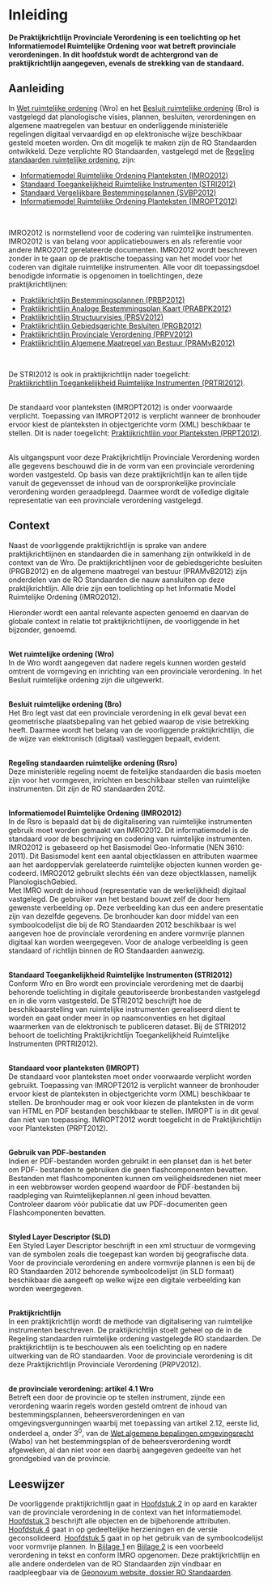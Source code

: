 # Inleiding

**De Praktijkrichtlijn Provinciale Verordening is een toelichting op het
Informatiemodel Ruimtelijke Ordening voor wat betreft provinciale verordeningen.
In dit hoofdstuk wordt de achtergrond van de praktijkrichtlijn aangegeven,
evenals de strekking van de standaard.**

## Aanleiding

In <a href='http://wetten.overheid.nl/BWBR0020449' target='_blank'>Wet ruimtelijke ordening</a> (Wro) en het <a href='http://wetten.overheid.nl/BWBR0023798' target='_blank'>Besluit ruimtelijke ordening</a> (Bro)
is vastgelegd dat planologische visies, plannen, besluiten, verordeningen en
algemene maatregelen van bestuur en onderliggende ministeriële regelingen
digitaal vervaardigd en op elektronische wijze beschikbaar gesteld moeten
worden. Om dit mogelijk te maken zijn de RO Standaarden ontwikkeld. Deze verplichte RO Standaarden, vastgelegd met de <a href='http://wetten.overheid.nl/BWBR0031829' target='_blank'>Regeling
standaarden ruimtelijke ordening</a>, zijn:  

<ul><li><a href='https://docs.geostandaarden.nl/ro/imro' target='_blank'> Informatiemodel Ruimtelijke Ordening Planteksten (IMRO2012)</a></li> 
<li><a href='https://docs.geostandaarden.nl/ro/stri' target='_blank'>Standaard Toegankelijkheid Ruimtelijke Instrumenten (STRI2012)</a></li> 
<li><a href='https://docs.geostandaarden.nl/ro/svbp' target='_blank'>Standaard Vergelijkbare Bestemmingsplannen (SVBP2012)</a></li>
<li><a href='https://docs.geostandaarden.nl/ro/imropt' target='_blank'> Informatiemodel Ruimtelijke Ordening Planteksten (IMROPT2012)</a></li>
</ul>
<br/>

IMRO2012 is normstellend voor de codering van ruimtelijke instrumenten. IMRO2012
is van belang voor applicatiebouwers en als referentie voor andere IMRO2012
gerelateerde documenten. IMRO2012 wordt beschreven zonder in te gaan op de
praktische toepassing van het model voor het coderen van digitale ruimtelijke
instrumenten. Alle voor dit toepassingsdoel benodigde informatie is opgenomen in
toelichtingen, deze praktijkrichtlijnen:  

<ul><li><a href='https://docs.geostandaarden.nl/ro/bp2012/' target='_blank'>Praktijkrichtlijn Bestemmingsplannen (PRBP2012)</a></li>
<li><a href='https://docs.geostandaarden.nl/ro/abpk2012/' target='_blank'>Praktijkrichtlijn Analoge Bestemmingsplan Kaart (PRABPK2012)</a></li>
<li><a href='https://docs.geostandaarden.nl/ro/sv2012/' target='_blank'>Praktijkrichtlijn Structuurvisies (PRSV2012)</a></li>
<li><a href='https://docs.geostandaarden.nl/ro/gb2012/' target='_blank'>Praktijkrichtlijn Gebiedsgerichte Besluiten (PRGB2012)</a></li>
<li><a href='https://docs.geostandaarden.nl/ro/pv2012/' target='_blank'>Praktijkrichtlijn Provinciale Verordening (PRPV2012)</a></li>
<li><a href='https://docs.geostandaarden.nl/ro/amvb2012/' target='_blank'>Praktijkrichtlijn Algemene Maatregel van Bestuur (PRAMvB2012)</a></li>
</ul><br/>

De STRI2012 is ook in praktijkrichtlijn nader toegelicht:<br/>
<a href='https://docs.geostandaarden.nl/ro/tri2012' target='_blank'>Praktijkrichtlijn Toegankelijkheid Ruimtelijke Instrumenten (PRTRI2012)</a>.
<br/><br/>

De standaard voor planteksten (IMROPT2012) is onder voorwaarde verplicht.
Toepassing van IMROPT2012 is verplicht wanneer de bronhouder ervoor kiest de
planteksten in objectgerichte vorm (XML) beschikbaar te stellen. Dit is nader toegelicht: 
<a href='https://docs.geostandaarden.nl/ro/pt2012/' target='_blank'>Praktijkrichtlijn voor Planteksten (PRPT2012)</a>.
<br/><br/>

Als uitgangspunt voor deze Praktijkrichtlijn Provinciale Verordening worden alle gegevens
beschouwd die in de vorm van een provinciale verordening worden vastgesteld. Op
basis van deze praktijkrichtlijn kan te allen tijde vanuit de gegevensset de
inhoud van de oorspronkelijke provinciale verordening worden geraadpleegd.
Daarmee wordt de volledige digitale representatie van een provinciale
verordening vastgelegd.

## Context

Naast de voorliggende praktijkrichtlijn is sprake van andere praktijkrichtlijnen
en standaarden die in samenhang zijn ontwikkeld in de context van de Wro. De
praktijkrichtlijnen voor de gebiedsgerichte besluiten (PRGB2012) en de algemene
maatregel van bestuur (PRAMvB2012) zijn onderdelen van de RO Standaarden die
nauw aansluiten op deze praktijkrichtlijn. Alle drie zijn een toelichting op het
Informatie Model Ruimtelijke Ordening (IMRO2012).

Hieronder wordt een aantal relevante aspecten genoemd en daarvan de globale
context in relatie tot praktijkrichtlijnen, de voorliggende in het bijzonder,
genoemd.
<br/><br/>

**Wet ruimtelijke ordening (Wro)**  
In de Wro wordt aangegeven dat nadere regels kunnen worden gesteld omtrent de
vormgeving en inrichting van een provinciale verordening. In het Besluit
ruimtelijke ordening zijn die uitgewerkt.
<br/><br/>

**Besluit ruimtelijke ordening (Bro)**  
Het Bro legt vast dat een provinciale verordening in elk geval bevat een
geometrische plaatsbepaling van het gebied waarop de visie betrekking heeft.
Daarmee wordt het belang van de voorliggende praktijkrichtlijn, die de wijze van
elektronisch (digitaal) vastleggen bepaalt, evident.
<br/><br/>

**Regeling standaarden ruimtelijke ordening (Rsro)**  
Deze ministeriële regeling noemt de feitelijke standaarden die basis moeten zijn
voor het vormgeven, inrichten en beschikbaar stellen van ruimtelijke
instrumenten. Dit zijn de RO standaarden 2012.
<br/><br/>

**Informatiemodel Ruimtelijke Ordening (IMRO2012)**  
In de Rsro is bepaald dat bij de digitalisering van ruimtelijke instrumenten
gebruik moet worden gemaakt van IMRO2012. Dit informatiemodel is de standaard
voor de beschrijving en codering van ruimtelijke instrumenten. IMRO2012 is
gebaseerd op het Basis­model Geo-Informatie (NEN 3610: 2011). Dit Basismodel
kent een aantal objectklassen en at­tributen waarmee aan het aardoppervlak
gerelateerde ruimtelijke objecten kunnen worden ge­codeerd. IMRO2012 gebruikt
slechts één van deze objectklassen, namelijk PlanologischGe­bied.  
Met IMRO wordt de inhoud (representatie van de werkelijkheid) digitaal
vastgelegd. De gebruiker van het bestand bouwt zelf de door hem gewenste
verbeelding op. Deze verbeelding kan dus een andere presentatie zijn van
dezelfde gegevens. De bronhouder kan door middel van een symboolcodelijst die
bij de RO Standaarden 2012 beschikbaar is wel aangeven hoe de provinciale
verordening en andere vormvrije plannen digitaal kan worden weergegeven. Voor de
analoge verbeelding is geen standaard of richtlijn binnen de RO Standaarden
aanwezig.
<br/><br/>

**Standaard Toegankelijkheid Ruimtelijke Instrumenten (STRI2012)**  
Conform Wro en Bro wordt een provinciale verordening met de daarbij behorende
toelichting in digitale geautoriseerde bronbestanden vastgelegd en in die vorm
vastgesteld. De STRI2012 beschrijft hoe de beschikbaarstelling van ruimtelijke
instrumenten gerealiseerd dient te worden en gaat onder meer in op
naamconventies en het digitaal waarmerken van de elektronisch te publiceren
dataset. Bij de STRI2012 behoort de toelichting Praktijkrichtlijn
Toegankelijkheid Ruimtelijke Instrumenten (PRTRI2012).
<br/><br/>

**Standaard voor planteksten (IMROPT)**  
De standaard voor planteksten moet onder voorwaarde verplicht worden gebruikt.
Toepassing van IMROPT2012 is verplicht wanneer de bronhouder ervoor kiest de
planteksten in objectgerichte vorm (XML) beschikbaar te stellen. De bronhouder
mag er ook voor kiezen de planteksten in de vorm van HTML en PDF bestanden
beschikbaar te stellen. IMROPT is in dit geval dan niet van toepassing.
IMROPT2012 wordt toegelicht in de Praktijkrichtlijn voor Planteksten (PRPT2012).
<br/><br/>

**Gebruik van PDF-bestanden**  
Indien er PDF-bestanden worden gebruikt in een planset dan is het beter om PDF-
bestanden te gebruiken die geen flashcomponenten bevatten. Bestanden met
flashcomponenten kunnen om veiligheidsredenen niet meer in een webbrowser worden
geopend waardoor de PDF-bestanden bij raadpleging van Ruimtelijkeplannen.nl geen
inhoud bevatten.  
Controleer daarom vóór publicatie dat uw PDF-documenten geen Flashcomponenten
bevatten.
<br/><br/>

**Styled Layer Descriptor (SLD)**  
Een Styled Layer Descriptor beschrijft in een xml structuur de vormgeving van de
symbolen zoals die toegepast kan worden bij geografische data. Voor de
provinciale verordening en andere vormvrije plannen is een bij de RO Standaarden
2012 behorende symboolcodelijst (in SLD formaat) beschikbaar die aangeeft op
welke wijze een digitale verbeelding kan worden weergegeven.
<br/><br/>

**Praktijkrichtlijn**  
In een praktijkrichtlijn wordt de methode van digitalisering van ruimtelijke
instrumenten beschreven. De praktijkrichtlijn stoelt geheel op de in de Regeling
standaarden ruimtelijke ordening vastgelegde RO standaarden. De
praktijkrichtlijn is te beschouwen als een toelichting op en nadere uitwerking
van de RO standaarden. Voor de provinciale verordening is dit deze
Praktijkrichtlijn Provinciale Verordening (PRPV2012).
<br/><br/>

**de provinciale verordening: artikel 4.1 Wro**  
Betreft een door de provincie op te stellen instrument, zijnde een verordening
waarin re­gels worden gesteld omtrent de inhoud van bestemmingsplannen,
beheersverordeningen en van omgevingsvergunningen waarbij met toepassing van
artikel 2.12, eerste lid, onderdeel a, onder 3<sup>0</sup>, van de <a href='http://wetten.overheid.nl/BWBR0024779' target='_blank'>Wet algemene bepalingen omgevingsrecht</a>
 (Wabo) van het bestemmingsplan of de beheersverordening wordt afgeweken, al
dan niet voor een daarbij aangegeven gedeelte van het grondgebied van de
provincie.


## Leeswijzer

De voorliggende praktijkrichtlijn gaat in [Hoofdstuk 2](#H02) in op aard en karakter van
de provinciale verordening in de context van het informatiemodel. [Hoofdstuk 3](#H03)
beschrijft alle objecten en de bijbehorende attributen. [Hoofdstuk 4](#H04) gaat in op
gedeeltelijke herzieningen en de versie geconsolideerd. [Hoofdstuk 5](#H05) gaat in op het gebruik
van de symboolcodelijst voor vormvrije plannen. In [Bijlage 1](#B1) en [Bijlage 2](#B2) is een
voorbeeld verordening in tekst en conform IMRO opgenomen.
Deze praktijkrichtlijn en alle andere onderdelen van de RO Standaarden zijn vindbaar en raadpleegbaar via de <a href='https://www.geonovum.nl/geo-standaarden/ro-standaarden-ruimtelijke-ordening' target='_blank'>Geonovum website, dossier RO Standaarden</a>. 